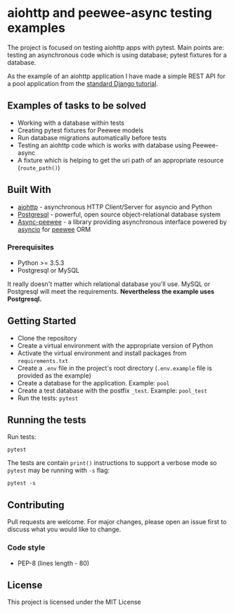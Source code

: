 # aiohttp and peewee-async testing examples

The project is focused on testing aiohttp apps with pytest. Main points are: testing an asynchronous code which 
is using database; pytest fixtures for a database. 

As the example of an aiohttp application I have made a simple REST API for a pool application from the [standard Django tutorial](https://docs.djangoproject.com/en/2.0/intro/tutorial01/).

## Examples of tasks to be solved

* Working with a database within tests
* Creating pytest fixtures for Peewee models
* Run database migrations automatically before tests 
* Testing an aiohttp code which is works with database using Peewee-async
* A fixture which is helping to get the uri path of an appropriate resource (`route_path()`)

## Built With

* [aiohttp](https://aiohttp.readthedocs.io/) - asynchronous HTTP Client/Server for asyncio and Python
* [Postgresql](https://www.postgresql.org/docs/manuals/) - powerful, open source object-relational database system
* [Async-peewee](https://peewee-async.readthedocs.io/en/latest/) - a library providing asynchronous interface powered by [asyncio](https://docs.python.org/3/library/asyncio.html) for [peewee](https://github.com/coleifer/peewee) ORM

### Prerequisites

* Python >= 3.5.3 
* Postgresql or MySQL

It really doesn't matter which relational database you'll use. MySQL or Postgresql will meet the requirements. **Nevertheless the example uses Postgresql.**

## Getting Started

* Clone the repository
* Create a virtual environment with the appropriate version of Python
* Activate the virtual environment and install packages from `requirements.txt`
* Create a `.env` file in the project's root directory (`.env.example` file is provided as the example)
* Create a database for the application. Example: `pool`
* Create a test database with the postfix `_test`. Example: `pool_test`
* Run the tests: `pytest`

## Running the tests

Run tests:

```
pytest
``` 

The tests are contain `print()` instructions to support a verbose mode so `pytest` may be running with `-s` flag:

```
pytest -s
```

## Contributing

Pull requests are welcome. For major changes, please open an issue first to discuss what you would like to change.

### Code style

* PEP-8 (lines length - 80)

## License

This project is licensed under the MIT License
